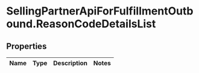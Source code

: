 # SellingPartnerApiForFulfillmentOutbound.ReasonCodeDetailsList

## Properties
Name | Type | Description | Notes
------------ | ------------- | ------------- | -------------
